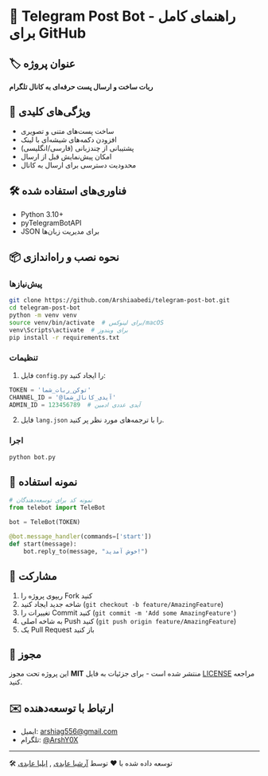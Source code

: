 # 📝 Telegram Post Bot - راهنمای کامل برای GitHub

## 🏷 عنوان پروژه
**ربات ساخت و ارسال پست حرفه‌ای به کانال تلگرام**

## 🌟 ویژگی‌های کلیدی
- ساخت پست‌های متنی و تصویری
- افزودن دکمه‌های شیشه‌ای با لینک
- پشتیبانی از چندزبانی (فارسی/انگلیسی)
- امکان پیش‌نمایش قبل از ارسال
- محدودیت دسترسی برای ارسال به کانال

## 🛠 فناوری‌های استفاده شده
- Python 3.10+
- pyTelegramBotAPI
- JSON برای مدیریت زبان‌ها

## 📦 نحوه نصب و راه‌اندازی

### پیش‌نیازها
```bash
git clone https://github.com/Arshiaabedi/telegram-post-bot.git
cd telegram-post-bot
python -m venv venv
source venv/bin/activate  # برای لینوکس/macOS
venv\Scripts\activate  # برای ویندوز
pip install -r requirements.txt
```

### تنظیمات
1. فایل `config.py` را ایجاد کنید:
```python
TOKEN = 'توکن_ربات_شما'
CHANNEL_ID = '@آیدی_کانال_شما'
ADMIN_ID = 123456789  # آیدی عددی ادمین
```

2. فایل `lang.json` را با ترجمه‌های مورد نظر پر کنید.

### اجرا
```bash
python bot.py
```


## 🎯 نمونه استفاده
```python
# نمونه کد برای توسعه‌دهندگان
from telebot import TeleBot

bot = TeleBot(TOKEN)

@bot.message_handler(commands=['start'])
def start(message):
    bot.reply_to(message, "خوش آمدید!")
```

## 🤝 مشارکت
1. ریپوی پروژه را Fork کنید
2. شاخه جدید ایجاد کنید (`git checkout -b feature/AmazingFeature`)
3. تغییرات را Commit کنید (`git commit -m 'Add some AmazingFeature'`)
4. به شاخه اصلی Push کنید (`git push origin feature/AmazingFeature`)
5. یک Pull Request باز کنید

## 📜 مجوز
این پروژه تحت مجوز **MIT** منتشر شده است - برای جزئیات به فایل [LICENSE](LICENSE) مراجعه کنید.

## ✉️ ارتباط با توسعه‌دهنده
- ایمیل: arshiag556@gmail.com
- تلگرام: [@ArshY0X](https://t.me/ArshY0X)


---

🛠 توسعه داده شده با ❤️ توسط [آرشیا عابدی](https://github.com/Arshiaabedi) , [ایلیا عابدی](https://github.com/iliag556)
